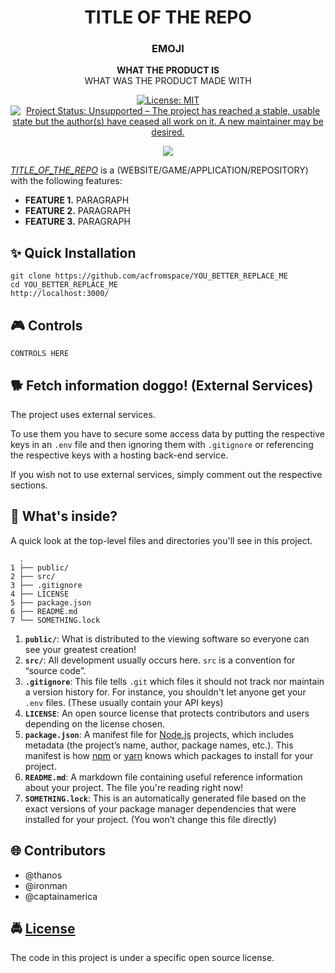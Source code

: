 <!-- HEADING -->

<h1 align="center">️TITLE OF THE REPO</h1>

<!-- DESCRIPTION -->

<h3 align="center">
  <span role="img" aria-label="EMOJI-NAME">EMOJI</span>
</h3>
<p align="center">
  <strong>WHAT THE PRODUCT IS</strong><br>
  WHAT WAS THE PRODUCT MADE WITH
</p>

<!-- BADGES -->

<p align="center">
    <a href="https://github.com/acfromspace/YOU_BETTER_REPLACE_ME/blob/master/LICENSE">
        <img src="https://img.shields.io/github/license/mashape/apistatus.svg"
            alt="License: MIT"></a>
    <a href="https://www.repostatus.org/#unsupported">
        <img src="https://www.repostatus.org/badges/latest/unsupported.svg" alt="Project Status: Unsupported – The project has reached a stable, usable state but the author(s) have ceased all work on it. A new maintainer may be desired." /></a>
</p>

<!-- FEATURES -->

<p align="center">
  <img src="URL_SHOWCASE_IMAGE">
</p>

[_TITLE_OF_THE_REPO_](URL_OF_REPO) is a (WEBSITE/GAME/APPLICATION/REPOSITORY) with the following features:

- **FEATURE 1.** PARAGRAPH
- **FEATURE 2.** PARAGRAPH
- **FEATURE 3.** PARAGRAPH

<!-- QUICK INSTALLATION -->

## <span role="img" aria-label="Sparkles">✨</span> Quick Installation

```
git clone https://github.com/acfromspace/YOU_BETTER_REPLACE_ME
cd YOU_BETTER_REPLACE_ME
http://localhost:3000/
```

<!-- CONTROLS -->

## <span role="img" aria-label="Video Game">🎮</span> Controls

```
CONTROLS HERE
```

<!-- EXTERNAL SERVICES -->

## <span role="img" aria-label="Doggo">🐕</span> Fetch information doggo! (External Services)

The project uses external services.

To use them you have to secure some access data by putting the respective keys in an `.env` file and then ignoring them with `.gitignore` or referencing the respective keys with a hosting back-end service.

If you wish not to use external services, simply comment out the respective sections.

<!-- WHAT'S INSIDE? -->

## <span role="img" aria-label="Thinking Face">🤔</span> What's inside?

A quick look at the top-level files and directories you'll see in this project.

```
  .
1 ├── public/
2 ├── src/
3 ├── .gitignore
4 ├── LICENSE
5 ├── package.json
6 ├── README.md
7 └── SOMETHING.lock
```

1. **`public/`**: What is distributed to the viewing software so everyone can see your greatest creation!
2. **`src/`**: All development usually occurs here. `src` is a convention for “source code”.
3. **`.gitignore`**: This file tells `.git` which files it should not track nor maintain a version history for. For instance, you shouldn't let anyone get your `.env` files. (These usually contain your API keys)
4. **`LICENSE`**: An open source license that protects contributors and users depending on the license chosen.
5. **`package.json`**: A manifest file for [Node.js](https://nodejs.org/en/) projects, which includes metadata (the project’s name, author, package names, etc.). This manifest is how [npm](https://www.npmjs.com/) or [yarn](https://yarnpkg.com/en/) knows which packages to install for your project.
6. **`README.md`**: A markdown file containing useful reference information about your project. The file you're reading right now!
7. **`SOMETHING.lock`**: This is an automatically generated file based on the exact versions of your package manager dependencies that were installed for your project. (You won’t change this file directly)

<!-- CONTRIBUTORS -->

## <span role="img" aria-label="Globe With Meridians">🌐</span> Contributors

- @thanos
- @ironman
- @captainamerica

<!-- LICENSE -->

## <span role="img" aria-label="Oncoming Police Car">🚔</span> [License](LICENSE)

The code in this project is under a specific open source license.
